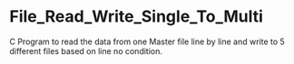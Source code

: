 # File_Read_Write_Single_To_Multi
C Program to read the data from one Master file line by line and write to 5 different files based on line no condition.
